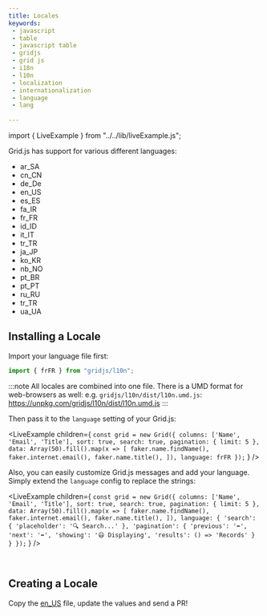 ```yaml
---
title: Locales
keywords:
 - javascript
 - table
 - javascript table
 - gridjs
 - grid js
 - i18n
 - l10n
 - localization
 - internationalization
 - language
 - lang
 
---
```


import { LiveExample } from "../../lib/liveExample.js";

Grid.js has support for various different languages:

 - ar_SA
 - cn_CN
 - de_De
 - en_US
 - es_ES
 - fa_IR
 - fr_FR
 - id_ID
 - it_IT
 - tr_TR
 - ja_JP
 - ko_KR
 - nb_NO
 - pt_BR
 - pt_PT
 - ru_RU
 - tr_TR
 - ua_UA

## Installing a Locale

Import your language file first:

```js
import { frFR } from "gridjs/l10n";
```

:::note
All locales are combined into one file. There is a UMD format for web-browsers as well: e.g. `gridjs/l10n/dist/l10n.umd.js`: 
https://unpkg.com/gridjs/l10n/dist/l10n.umd.js
:::

Then pass it to the `language` setting of your Grid.js:

<LiveExample children={
`
const grid = new Grid({
  columns: ['Name', 'Email', 'Title'],
  sort: true,
  search: true,
  pagination: {
    limit: 5
  },
  data: Array(50).fill().map(x => [
    faker.name.findName(),
    faker.internet.email(),
    faker.name.title(),
  ]),
  language: frFR
});
`
} />

Also, you can easily customize Grid.js messages and add your language. Simply extend the `language` config to replace the strings:

<LiveExample children={
`
const grid = new Grid({
  columns: ['Name', 'Email', 'Title'],
  sort: true,
  search: true,
  pagination: {
    limit: 5
  },
  data: Array(50).fill().map(x => [
    faker.name.findName(),
    faker.internet.email(),
    faker.name.title(),
  ]),
  language: {
    'search': {
      'placeholder': '🔍 Search...'
    },
    'pagination': {
      'previous': '⬅️',
      'next': '➡️',
      'showing': '😃 Displaying',
      'results': () => 'Records'
    }
  }
});
`
} />

<br/>

## Creating a Locale

Copy the [en_US](https://github.com/grid-js/gridjs/blob/master/src/i18n/en_US.ts) file, update the values and send a PR!


